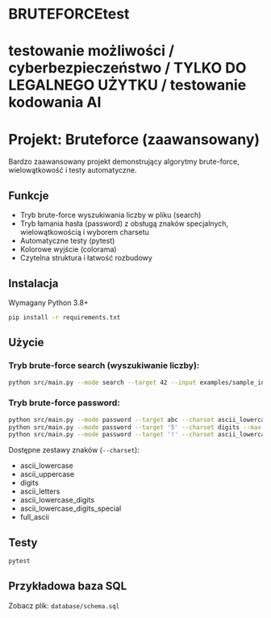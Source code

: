 # BRUTEFORCEtest
# testowanie możliwości / cyberbezpieczeństwo / TYLKO DO LEGALNEGO UŻYTKU / testowanie kodowania AI

# Projekt: Bruteforce (zaawansowany)

Bardzo zaawansowany projekt demonstrujący algorytmy brute-force, wielowątkowość i testy automatyczne.

## Funkcje

- Tryb brute-force wyszukiwania liczby w pliku (search)
- Tryb łamania hasła (password) z obsługą znaków specjalnych, wielowątkowością i wyborem charsetu
- Automatyczne testy (pytest)
- Kolorowe wyjście (colorama)
- Czytelna struktura i łatwość rozbudowy

## Instalacja

Wymagany Python 3.8+
```bash
pip install -r requirements.txt
```

## Użycie

### Tryb brute-force search (wyszukiwanie liczby):
```bash
python src/main.py --mode search --target 42 --input examples/sample_input.txt
```

### Tryb brute-force password:
```bash
python src/main.py --mode password --target abc --charset ascii_lowercase --max-length 3 --threads 4
python src/main.py --mode password --target '5' --charset digits --max-length 1 --threads 2
python src/main.py --mode password --target '!' --charset ascii_lowercase_digits_special --max-length 1 --threads 2
```

Dostępne zestawy znaków (`--charset`):
- ascii_lowercase
- ascii_uppercase
- digits
- ascii_letters
- ascii_lowercase_digits
- ascii_lowercase_digits_special
- full_ascii

## Testy

```bash
pytest
```

## Przykładowa baza SQL

Zobacz plik: `database/schema.sql`
